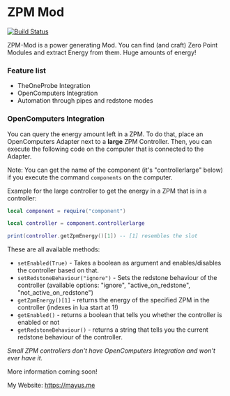 # ZPM Mod
[![Build Status](https://travis-ci.org/MayusYT/ZPM-Mod.png)](https://travis-ci.org/MayusYT/ZPM-Mod)


ZPM-Mod is a power generating Mod. You can find (and craft) Zero Point Modules and extract Energy from them. Huge amounts of energy!

### Feature list
* TheOneProbe Integration
* OpenComputers Integration
* Automation through pipes and redstone modes

### OpenComputers Integration
You can query the energy amount left in a ZPM.
To do that, place an OpenComputers Adapter next to a **large** ZPM Controller.
Then, you can execute the following code on the computer that is connected to the Adapter.

Note: You can get the name of the component (it's "controllerlarge" below) if you execute the command `components` on the computer.

Example for the large controller to get the energy in a ZPM that is in a controller:
```lua
local component = require("component")

local controller = component.controllerlarge

print(controller.getZpmEnergy()[1]) -- [1] resembles the slot
```

These are all available methods:

* `setEnabled(True)` - Takes a boolean as argument and enables/disables the controller based on that.
* `setRedstoneBehaviour("ignore")` - Sets the redstone behaviour of the controller (available options: "ignore", "active_on_redstone", "not_active_on_redstone")
* `getZpmEnergy()[1]` - returns the energy of the specified ZPM in the controller (indexes in lua start at 1!)
* `getEnabled()` - returns a boolean that tells you whether the controller is enabled or not
* `getRedstoneBehaviour()` - returns a string that tells you the current redstone behaviour of the controller.

*Small ZPM controllers don't have OpenComputers Integration and won't ever have it.*

More information coming soon!

My Website: https://mayus.me
